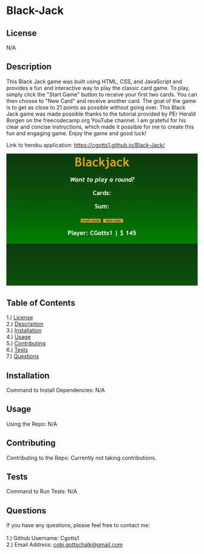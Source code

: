# Black-Jack

## <section id = "License">License</section>
N/A

## <section id = "Description">Description</section>
This Black Jack game was built using HTML, CSS, and JavaScript and provides a fun and interactive way to play the classic card game. To play, simply click the "Start Game" button to receive your first two cards. You can then choose to "New Card" and receive another card. The goal of the game is to get as close to 21 points as possible without going over. This Black Jack game was made possible thanks to the tutorial provided by PEr Herald Borgen on the freecodecamp.org YouTube channel. I am grateful for his clear and concise instructions, which made it possible for me to create this fun and engaging game. Enjoy the game and good luck!

Link to heroku application: https://cgotts1.github.io/Black-Jack/ 

![Tech Blog](./img1.png)

## Table of Contents
1.) <a href = "#License">License</a><br>
2.) <a href = "#Description">Description</a><br>
3.) <a href = "#Installation">Installation</a> <br>
4.) <a href = "#Usage">Usage</a><br>
5.) <a href = "#Contributing">Contributing</a><br>
6.) <a href = "#Tests">Tests</a><br>
7.) <a href = "#Questions">Questions</a>

## <section id = "Installation">Installation</section>
Command to Install Dependencies: N/A

## <section id = "Usage">Usage</section>
Using the Repo: N/A 

## <section id = "Contributing">Contributing</section>
Contributing to the Repo: Currently not taking contributions.

## <section id = "Tests">Tests</section>
Command to Run Tests: N/A

## <section id = "Questions">Questions</section>
If you have any questions, please feel free to contact me: <br><br>
1.) Github Username: Cgotts1 <br>
2.) Email Address: cobi.gottschalk@gmail.com
